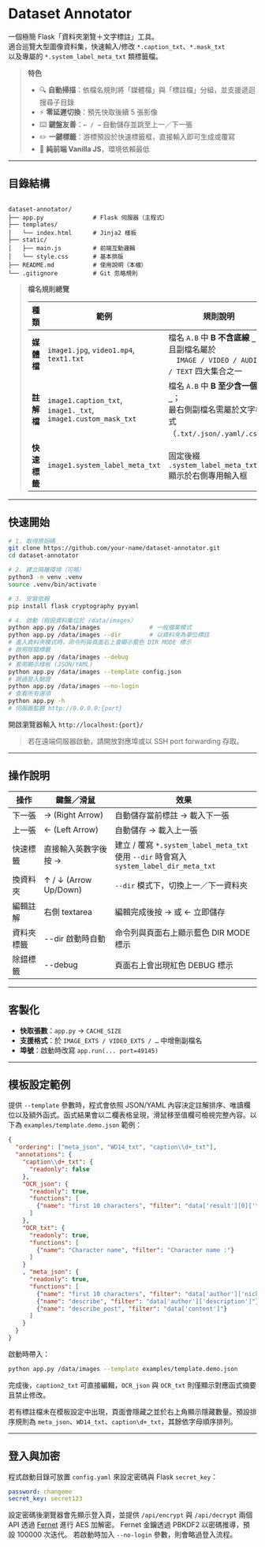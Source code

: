 # Dataset Annotator

一個極簡 Flask「資料夾瀏覽＋文字標註」工具。  
適合巡覽大型圖像資料集，快速輸入/修改 `*.caption_txt`、`*.mask_txt`  
以及專屬的 `*.system_label_meta_txt` 類標籤檔。

> **特色**
> - 🔍 **自動掃描**：依檔名規則將「媒體檔」與「標註檔」分組，並支援遞迴搜尋子目錄
> - ⚡ **零延遲切換**：預先快取後續 5 張影像  
> - ⌨️ **鍵盤友善**：`← / →` 自動儲存並跳至上一／下一張  
> - ✏️ **一鍵標籤**：游標預設於快速標籤框，直接輸入即可生成或覆寫  
> - 📨 **純前端 Vanilla JS**，環境依賴最低

---

## 目錄結構

```

dataset-annotator/
├── app.py              # Flask 伺服器（主程式）
├── templates/
│   └── index.html      # Jinja2 樣板
├── static/
│   ├── main.js         # 前端互動邏輯
│   └── style.css       # 基本排版
├── README.md           # 使用說明（本檔）
└── .gitignore          # Git 忽略規則

````

> **檔名規則總覽**
>
> | 種類 | 範例 | 規則說明 |
> |------|------|----------|
> | **媒體檔** | `image1.jpg`, `video1.mp4`, `text1.txt` | 檔名 `A.B` 中 **B 不含底線 `_`**，且副檔名屬於<br>　`IMAGE / VIDEO / AUDIO / TEXT` 四大集合之一 |
> | **註解檔** | `image1.caption_txt`, `image1._txt`,<br>`image1.custom_mask_txt` | 檔名 `A.B` 中 **B 至少含一個 `_`**；<br>最右側副檔名需屬於文字格式（`.txt/.json/.yaml/.csv`） |
> | **快速標籤** | `image1.system_label_meta_txt` | 固定後綴 `.system_label_meta_txt`<br>顯示於右側專用輸入框 |

---

## 快速開始

```bash
# 1. 取得原始碼
git clone https://github.com/your-name/dataset-annotator.git
cd dataset-annotator

# 2. 建立隔離環境（可略）
python3 -m venv .venv
source .venv/bin/activate

# 3. 安裝依賴
pip install flask cryptography pyyaml

# 4. 啟動（假設資料集位於 /data/images）
python app.py /data/images              # 一般檔案模式
python app.py /data/images --dir        # 以資料夾為單位標註
# 進入資料夾模式時，命令列與頁面右上會顯示藍色 DIR MODE 標示
# 啟用除錯標籤
python app.py /data/images --debug
# 套用顯示樣板 (JSON/YAML)
python app.py /data/images --template config.json
# 跳過登入驗證
python app.py /data/images --no-login
# 查看所有選項
python app.py -h
# 伺服器監聽 http://0.0.0.0:{port}
````

開啟瀏覽器輸入 `http://localhost:{port}/`

> 若在遠端伺服器啟動，請開放對應埠或以 SSH port forwarding 存取。

---

## 操作說明

| 操作   | 鍵盤／滑鼠           | 效果                                |
| ---- | --------------- | --------------------------------- |
| 下一張  | → (Right Arrow) | 自動儲存當前標註 → 載入下一張                  |
| 上一張  | ← (Left Arrow)  | 自動儲存 → 載入上一張                      |
| 快速標籤 | 直接輸入英數字後按 →     | 建立 / 覆寫 `*.system_label_meta_txt`<br>使用 `--dir` 時會寫入 `system_label_dir_meta_txt` |
| 換資料夾 | ↑ / ↓ (Arrow Up/Down) | `--dir` 模式下，切換上一／下一資料夾 |
| 編輯註解 | 右側 textarea     | 編輯完成後按 → 或 ← 立即儲存                 |
| 資料夾標籤 | --dir 啟動時自動  | 命令列與頁面右上顯示藍色 DIR MODE 標示 |
| 除錯標籤 | --debug           | 頁面右上會出現紅色 DEBUG 標示               |

---

## 客製化

* **快取張數**：`app.py` → `CACHE_SIZE`
* **支援格式**：於 `IMAGE_EXTS / VIDEO_EXTS / …` 中增刪副檔名
* **埠號**：啟動時改寫 `app.run(... port=49145)`

---



## 模板設定範例

提供 `--template` 參數時，程式會依照 JSON/YAML 內容決定註解排序、唯讀欄位以及額外函式。函式結果會以二欄表格呈現，滑鼠移至值欄可檢視完整內容。以下為 `examples/template.demo.json` 範例：

```json
{
  "ordering": ["meta_json", "WD14_txt", "caption\\d+_txt"],
  "annotations": {
    "caption\\d+_txt": {
      "readonly": false
    },
    "OCR_json": {
      "readonly": true,
      "functions": [
        {"name": "first 10 characters", "filter": "data['result'][0]['text'][:10]"}
      ]
    },
    "OCR_txt": {
      "readonly": true,
      "functions": [
        {"name": "Character name", "filter": "Character name :"}
      ]
    }
    , "meta_json": {
      "readonly": true,
      "functions": [
        {"name": "first 10 characters", "filter": "data['author']['nick'][:10]"},
        {"name": "describe", "filter": "data['author']['description']"},
        {"name": "describe_post", "filter": "data['content']"}
      ]
    }
  }
}
```

啟動時帶入：

```bash
python app.py /data/images --template examples/template.demo.json
```

完成後，`caption2_txt` 可直接編輯，`OCR_json` 與 `OCR_txt` 則僅顯示對應函式摘要且禁止修改。

若有標註檔未在模板設定中出現，頁面會隱藏之並於右上角顯示隱藏數量。預設排序規則為
`meta_json`、`WD14_txt`、`caption\d+_txt`，其餘依字母順序排列。


---

## 登入與加密

程式啟動目錄可放置 `config.yaml` 來設定密碼與 Flask `secret_key`：

```yaml
password: changeme
secret_key: secret123
```

設定密碼後瀏覽器會先顯示登入頁，並提供 `/api/encrypt` 與 `/api/decrypt` 兩個 API
透過 [Fernet](https://cryptography.io/en/latest/) 進行 AES 加解密。
Fernet 金鑰透過 PBKDF2 以密碼推導，預設 100000 次迭代。
若啟動時加入 `--no-login` 參數，則會略過登入流程。
